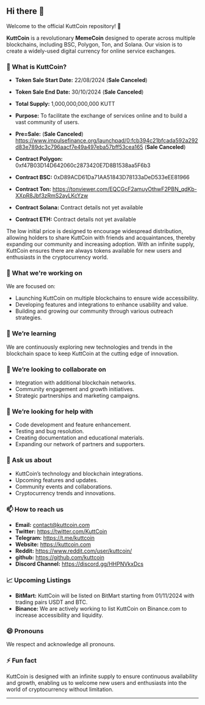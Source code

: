 ## Hi there 👋

Welcome to the official KuttCoin repository! 🚀

**KuttCoin** is a revolutionary **MemeCoin** designed to operate across multiple blockchains, including BSC, Polygon, Ton, and Solana. Our vision is to create a widely-used digital currency for online service exchanges.

### 🌟 What is KuttCoin?

- **Token Sale Start Date:** 22/08/2024 (**Sale Canceled**)
- **Token Sale End Date:** 30/10/2024 (**Sale Canceled**)
- **Total Supply:** 1,000,000,000,000 KUTT
- **Purpose:** To facilitate the exchange of services online and to build a vast community of users.
- **Pre=Sale:** (**Sale Canceled**) https://www.impulsefinance.org/launchpad/0:fcb394c21bfcada592a292d83e789dc3c796aacf7e49a497eba57bff53cea165 (**Sale Canceled**)

- **Contract Polygon:** 0xf47B03D14D642060c2873420E7D8B1538aa5F6b3

- **Contract BSC:** 0xD89ACD61Da71AA51843D78133aDeD533eEE81966

- **Contract Ton:** https://tonviewer.com/EQCGcF2amuyOthwF2PBN_qdKb-XXpR8Jbf3zRmS2ayLKcYzw

- **Contract Solana:** Contract details not yet available

- **Contract ETH:** Contract details not yet available

The low initial price is designed to encourage widespread distribution, allowing holders to share KuttCoin with friends and acquaintances, thereby expanding our community and increasing adoption. With an infinite supply, KuttCoin ensures there are always tokens available for new users and enthusiasts in the cryptocurrency world.

### 🔭 What we're working on
We are focused on:
- Launching KuttCoin on multiple blockchains to ensure wide accessibility.
- Developing features and integrations to enhance usability and value.
- Building and growing our community through various outreach strategies.

### 🌱 We’re learning
We are continuously exploring new technologies and trends in the blockchain space to keep KuttCoin at the cutting edge of innovation.

### 👯 We’re looking to collaborate on
- Integration with additional blockchain networks.
- Community engagement and growth initiatives.
- Strategic partnerships and marketing campaigns.

### 🤔 We’re looking for help with
- Code development and feature enhancement.
- Testing and bug resolution.
- Creating documentation and educational materials.
- Expanding our network of partners and supporters.

### 💬 Ask us about
- KuttCoin’s technology and blockchain integrations.
- Upcoming features and updates.
- Community events and collaborations.
- Cryptocurrency trends and innovations.

### 📫 How to reach us
- **Email:** contact@kuttcoin.com
- **Twitter:** https://twitter.com/KuttCoin
- **Telegram:** https://t.me/kuttcoin
- **Website:** https://kuttcoin.com
- **Reddit:** https://www.reddit.com/user/kuttcoin/
- **github:** https://github.com/kuttcoin
- **Discord Channel:** https://discord.gg/HHPNVkxDcs

### 📈 Upcoming Listings
- **BitMart:** KuttCoin will be listed on BitMart starting from 01/11/2024 with trading pairs USDT and BTC.
- **Binance:** We are actively working to list KuttCoin on Binance.com to increase accessibility and liquidity.

### 😄 Pronouns
We respect and acknowledge all pronouns.

### ⚡ Fun fact
KuttCoin is designed with an infinite supply to ensure continuous availability and growth, enabling us to welcome new users and enthusiasts into the world of cryptocurrency without limitation.

---
